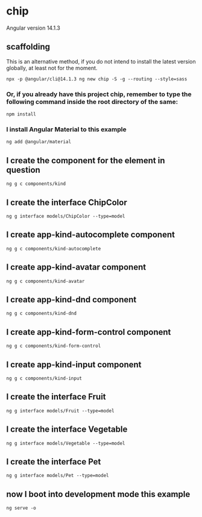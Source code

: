 # chip

Angular version 14.1.3

## scaffolding

This is an alternative method, if you do not intend to install the latest version globally, at least not for the moment.

```shell
npx -p @angular/cli@14.1.3 ng new chip -S -g --routing --style=sass
```

### Or, if you already have this project chip, remember to type the following command inside the root directory of the same:

```shell
npm install
```

### I install Angular Material to this example

```shell
ng add @angular/material
```

## I create the component for the element in question

```shell
ng g c components/kind
```

## I create the interface ChipColor

```shell
ng g interface models/ChipColor --type=model
```

## I create app-kind-autocomplete component

```shell
ng g c components/kind-autocomplete
```

## I create app-kind-avatar component

```shell
ng g c components/kind-avatar
```

## I create app-kind-dnd component

```shell
ng g c components/kind-dnd
```

## I create app-kind-form-control component

```shell
ng g c components/kind-form-control
```

## I create app-kind-input component

```shell
ng g c components/kind-input
```

## I create the interface Fruit

```shell
ng g interface models/Fruit --type=model
```

## I create the interface Vegetable

```shell
ng g interface models/Vegetable --type=model
```

## I create the interface Pet

```shell
ng g interface models/Pet --type=model
```

## now I boot into development mode this example

```shell
ng serve -o
```
